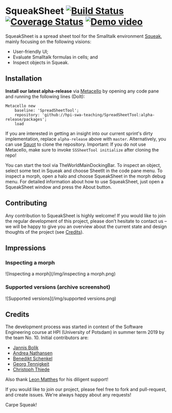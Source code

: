 # SqueakSheet [![Build Status](https://travis-ci.org/hpi-swa-teaching/SpreadSheetTool.svg?branch=master)](https://travis-ci.org/hpi-swa-teaching/SpreadSheetTool) [![Coverage Status](https://coveralls.io/repos/github/hpi-swa-teaching/SpreadSheetTool/badge.svg?branch=master)](https://coveralls.io/github/hpi-swa-teaching/SpreadSheetTool?branch=master) [![Demo video](https://img.shields.io/badge/demo%20video-watch%20it%20on%20youtube-red)](https://youtu.be/V4OeSZD_Q80)

SqueakSheet is a spread sheet tool for the Smalltalk environment [Squeak](https://squeak.org/), mainly focusing on the following visions:
- User-friendly UI;
- Evaluate Smalltalk formulas in cells; and
- Inspect objects in Squeak.

## Installation
**Install our latest alpha-release** via [Metacello](https://github.com/Metacello/metacello) by opening any code pane and running the following lines (DoIt): 

```smalltalk
Metacello new
	baseline: 'SpreadSheetTool';
	repository: 'github://hpi-swa-teaching/SpreadSheetTool:alpha-release/packages';
	load
```
If you are interested in getting an insight into our current sprint's dirty implementation, replace `alpha-release` above with `master`. Alternatively, you can use [Squot](https://github.com/hpi-swa/Squot) to clone the repository. Important: If you do not use Metacello, make sure to invoke `SSSheetTool initialize` after cloning the repo!

You can start the tool via TheWorldMainDockingBar. To inspect an object, select some text in Squeak and choose SheetIt in the code pane menu. To inspect a morph, open a halo and choose SqueakSheet in the morph debug menu. For detailed information about how to use SqueakSheet, just open a SqueakSheet window and press the About button.

## Contributing

Any contribution to SqueakSheet is highly welcome! If you would like to join the regular development of this project, please don’t hesitate to contact us – we will be happy to give you an overview about the current state and design thoughts of the project (see [Credits](#Credits)).

## Impressions
### Inspecting a morph

![Inspecting a morph](/img/inspecting a morph.png)

### Supported versions (archive screenshot)

![Supported versions](/img/supported versions.png)

## Credits

The development process was started in context of the Software Engineering course at HPI (University of Potsdam) in summer term 2019 by the team No. 10. Initial contributors are:
- [Jannis Bolik](https://github.com/JGameCreation)
- [Andrea Nathansen](https://github.com/AndreaNathansen)
- [Benedikt Schenkel](https://github.com/Scretch9)
- [Georg Tennigkeit](https://github.com/georgt99)
- [Christoph Thiede](https://github.com/LinqLover)

Also thank [Leon Matthes](https://github.com/MrModder) for his diligent support!

If you would like to join our project, please feel free to fork and pull-request, and create issues. We're always happy about any requests!

Carpe Squeak!
